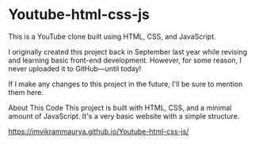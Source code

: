 # Youtube-html-css-js
This is a YouTube clone built using HTML, CSS, and JavaScript.

I originally created this project back in September last year while revising and learning basic front-end development. However, for some reason, I never uploaded it to GitHub—until today!

If I make any changes to this project in the future, I'll be sure to mention them here.


About This Code
This project is built with HTML, CSS, and a minimal amount of JavaScript. It's a very basic website with a simple structure.

 https://imvikrammaurya.github.io/Youtube-html-css-js/
